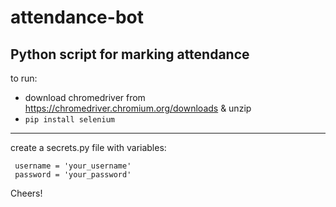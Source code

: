 # attendance-bot
Python script for marking attendance
----
to run:
 - download chromedriver from https://chromedriver.chromium.org/downloads & unzip
 - `pip install selenium`
---- 
 create a secrets.py file with variables:
``` 
 username = 'your_username'
 password = 'your_password'
```

Cheers!
